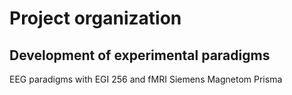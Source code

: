 # Project organization

## Development of experimental paradigms
EEG paradigms with EGI 256 and fMRI Siemens Magnetom Prisma

